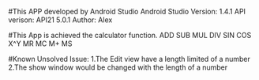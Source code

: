 
#This APP developed by Android Studio 
	Android Studio Version:  1.4.1
	API verison:             API21 5.0.1
	Author: Alex

#This App is achieved the calculator function.
	ADD
	SUB
	MUL
	DIV
	SIN
	COS
	X^Y
	MR
	MC
	M+
	MS

#Known Unsolved Issue:
	1.The Edit view have a length limited of a number
	2.The show window would be changed with the length
  of a number

